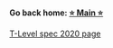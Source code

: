 **Go back home: <a href="https://rockartist33.github.io/T-Level-Revision-dpdd/">⭐ Main ⭐</a>**


















<a href="https://rockartist33.github.io/T-Level-Revision-dpdd/content/Misc/pdf/t-level-spec-2020.pdf#page=34">T-Level spec 2020 page</a>